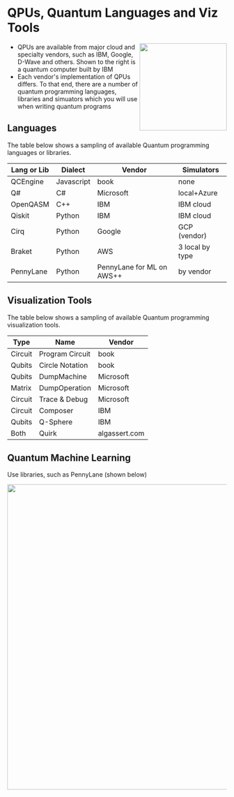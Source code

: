 # QPUs, Quantum Languages and Viz Tools

<img src="https://github.com/lynnlangit/learning-quantum/blob/main/1_concepts/images/ibm-qpus.png" width=200 align=right>

- QPUs are available from major cloud and specialty vendors, such as IBM, Google, D-Wave and others.  Shown to the right is a quantum computer built by IBM
- Each vendor's implementation of QPUs differs.  To that end, there are a number of quantum programming languages, libraries and simuators which you will use when writing quantum programs

## Languages

The table below shows a sampling of available Quantum programming languages or libraries.

| Lang or Lib| Dialect  | Vendor    | Simulators   |
|------------|----------|-----------|--------------|
| QCEngine   | Javascript | book    |none          |
| Q#         | C#       | Microsoft |local+Azure   |
| OpenQASM   | C++      | IBM       |IBM cloud     |
| Qiskit     | Python   | IBM       |IBM cloud     |
| Cirq       | Python   | Google    |GCP (vendor)  |
| Braket     | Python   | AWS       |3 local by type|
| PennyLane  | Python| PennyLane for ML on AWS++    |by vendor |

## Visualization Tools

The table below shows a sampling of available Quantum programming visualization tools.

| Type       | Name     | Vendor    |
|------------|----------|-----------|
| Circuit    | Program Circuit | book      |
| Qubits     | Circle Notation | book      |
| Qubits     | DumpMachine | Microsoft      |
| Matrix     | DumpOperation | Microsoft      |
| Circuit    | Trace & Debug | Microsoft      |
| Circuit    | Composer   | IBM       |
| Qubits     | Q-Sphere   | IBM       |
| Both       | Quirk       | algassert.com    |

## Quantum Machine Learning

Use libraries, such as PennyLane (shown below)

<img src=https://github.com/lynnlangit/learning-quantum/blob/main/images/penny-lane-ml.png width=700>
